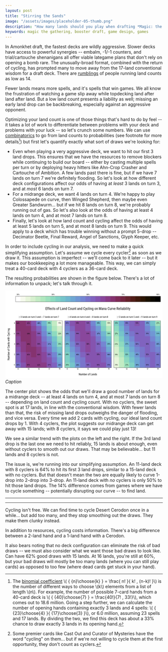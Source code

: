 ```yaml
---
layout: post
title: "Stirring the Sands"
image: "/assets/images/placeholder-05-thumb.png"
description: "How many lands should you play when drafting *Magic: the Gathering* Amonkhet?"
keywords: magic the gathering, booster draft, game design, games
---
```


In Amonkhet draft, the fastest decks are wildly aggressive. Slower decks have access to powerful synergies -- embalm, -1/-1 counters, and trial/cartouche shenanigans all offer viable lategame plans that don't rely on opening a bomb rare. The unusually-broad format, combined with the return of cycling, has prompted many to move away from the 17-land conventional wisdom for a draft deck. There are [rumblings](https://www.channelfireball.com/articles/how-to-draft-gb-counters-in-amonkhet/) of people running land counts as low as 14.

Fewer lands means more spells, and it's spells that win games. We all know the frustration of watching a game slip away while topdecking land after land after land. But a low land count presents a liability as well; missing an early land drop can be backbreaking, especially against an aggressive opponent.

<!--
Optimizing your land count is one of those things that's hard to do by feel -- it takes a lot of work to differentiate between problems with your deck and problems with your luck. If one build draws badly 20% of the time and the other draws badly 25% of the time, it might take you 800 games to see the difference[^1]!

[^1]: In a hand-wavey sense, random fluctuations go as \\( \sqrt{ \frac{1}{N} } \\). So after 400 games, you've got an uncertainty of about \\( \sqrt{ \frac{1}{400} } = \frac{1}{20} = 5\% \\). Then you need to play another 400 games with the other deck!

Before we break out our shuffling gloves, let's crunch some numbers. We can use [combinatorics](https://en.wikipedia.org/wiki/Combinatorics) to go from land counts to probabilities -- see footnote for more details[^2] -- but first let's quantify exactly what sort of draws we're looking for:

-->

Optimizing your land count is one of those things that's hard to do by feel -- it takes a lot of work to differentiate between problems with your deck and problems with your luck -- so let's crunch some numbers. We can use [combinatorics](https://en.wikipedia.org/wiki/Combinatorics) to go from land counts to probabilities (see footnote for more details[^2]) but first let's quantify exactly what sort of draws we're looking for:

[^2]: The [binomial coefficient](https://en.wikipedia.org/wiki/Binomial_coefficient) \\( { {n}\choose{k} } = \frac{ n! }{ k! \, (n-k)! }\\) is the number of different ways to choose \\(k\\) elements from a list of length \\(n\\). For example, the number of possible 7-card hands from a 40-card deck is \\( { {40}\choose{7} } = \frac{40!}{7! \, 33!}\\), which comes out to 18.6 million. Going a step further, we can calculate the number of opening hands containing exactly 3 lands and 4 spells: \\( { {23}\choose{4} }{ {17}\choose{3} }\\), or 6.0 million, assuming 23 spells and 17 lands. By dividing the two, we find this deck has about a 33% chance to draw exactly 3 lands in its opening hand.

- Even when playing a very aggressive deck, we want to hit our first 3 land drops. This ensures that we have the resources to remove blockers while continuing to build our board -- either by casting multiple spells per turn or by deploying heavy hitters like <a class="card">Ahn-Crop Crasher</a> and <a class="card">Cartouche of Ambition</a>. A few lands past there is fine, but if we have 7 lands on turn 7 we're definitely flooding. So let's look at how different deck configurations affect our odds of having at *least* 3 lands on turn 3, and at *most* 6 lands on turn 7.
- For a midrange deck, we want 4 lands on turn 4. We're happy to play <a class="card">Colossapede</a> on curve, then <a class="card">Winged Shepherd</a>, then maybe even <a class="card">Greater Sandwurm</a>... but if we hit 8 lands on turn 8, we're probably running out of gas. So let's also look at the odds of having at least 4 lands on turn 4, and at most 7 lands on turn 8.
- Finally, let's look at how land count and cycling affect the odds of having at least 5 lands on turn 5, and at most 8 lands on turn 9. This would apply to a deck which has trouble winning without a prompt 5-drop -- <a class="card">Decimator Beetle</a>, <a class="card">Final Reward</a>, <a class="card">Angel of Sanctions</a>, <a class="card">Glyph Keeper</a>, etc.

In order to include cycling in our analysis, we need to make a quick simplifying assumption. Let's assume we cycle every cycler[^3] as soon as we draw it. This assumption is imperfect -- we'll come back to it later -- but it makes our bookkeeping a lot more manageable. This way, we can simply treat a 40-card deck with 4 cyclers as a 36-card deck.

[^3]: Some premier cards like <a class="card">Cast Out</a> and <a class="card">Curator of Mysteries</a> have the word "cycling" on them... but if we're not willing to cycle them at the first opportunity, they don't count as cyclers.

The resulting probabilities are shown in the figure below. There's a lot of information to unpack; let's talk through it.

![Effects of Land Count and Cycling on Mana Curve Reliability](/assets/images/cycling-land-curve.png)
*Caption*

The center plot shows the odds that we'll draw a good number of lands for a midrange deck -- at least 4 lands on turn 4, and at most 7 lands on turn 8 -- depending on land count and cycling count. With no cyclers, the sweet spot is at 17 lands, in line with the conventional wisdom. With fewer lands than that, the risk of missing land drops outweighs the danger of flooding, and vice versa. Every time we add 2 cards with cycling, our ideal land count drops by 1. With 4 cyclers, the plot suggests our midrange deck can get away with 15 lands; with 8 cyclers, it says we could play just 13!

We see a similar trend with the plots on the left and the right. If the 3rd land drop is the last one we need to hit reliably, 15 lands is about enough, even without cyclers to smooth out our draws. That may be believable... but 11 lands and 8 cyclers is not.

The issue is, we're running into our simplifying assumption. An 11-land deck with 8 cyclers is 64% to hit its first 3 land drops, similar to a 15-land deck with no cyclers. But that doesn't mean the two are equally likely to curve 1-drop into 2-drop into 3-drop. An 11-land deck with *no* cyclers is only 50% to hit those land drops. The 14% difference comes from games where we have to cycle something -- potentially disrupting our curve -- to find land.

---

---

Cycling isn't free. We can find time to cycle <a class="card">Desert Cerodon</a> once in a while... but add too many, and they stop smoothing out the draws. They make them clunky instead.

In addition to resources, cycling costs information. There's a big difference between a 2-land hand and a 1-land hand with a Cerodon.

It also bears noting that no deck configuration can eliminate the risk of bad draws -- we must also consider what we want those bad draws to look like. Can have 62% good draws with 15 lands. At 16 lands, you're still at 60%, but your bad draws will mostly be too many lands (where you can still play cards) as opposed to too few (where dead cards get stuck in your hand).
